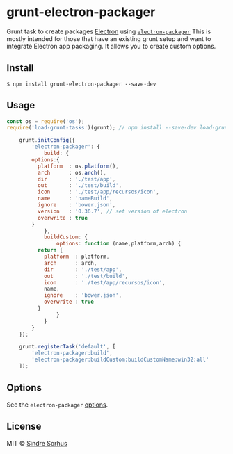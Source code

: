 # grunt-electron-packager 

Grunt task to create packages [Electron](http://electron.atom.io) using  [`electron-packager`](https://github.com/maxogden/electron-packager)
This is mostly intended for those that have an existing grunt setup and want to integrate Electron app packaging.
It allows you to create custom options.

## Install

```
$ npm install grunt-electron-packager --save-dev 
```

## Usage

```js
const os = require('os');
require('load-grunt-tasks')(grunt); // npm install --save-dev load-grunt-tasks

	grunt.initConfig({
		'electron-packager': {
			build: {
        options:{
          platform  : os.platform(),
          arch      : os.arch(),
          dir       : './test/app',
          out       : './test/build',
          icon      : './test/app/recursos/icon',
          name      : 'nameBuild',
          ignore    : 'bower.json',
          version   : '0.36.7', // set version of electron
          overwrite : true
        }
			},
			buildCustom: {
				options: function (name,platform,arch) {
          return {
            platform  : platform,
            arch      : arch,
            dir       : './test/app',
            out       : './test/build',
            icon      : './test/app/recursos/icon',
            name,
            ignore    : 'bower.json',
            overwrite : true
          }
				}
			}
		}
	});

	grunt.registerTask('default', [
		'electron-packager:build',
		'electron-packager:buildCustom:buildCustomName:win32:all'
	]);

```
## Options

See the `electron-packager` [options](https://github.com/maxogden/electron-packager#usage).

## License

MIT © [Sindre Sorhus](http://sindresorhus.com)
